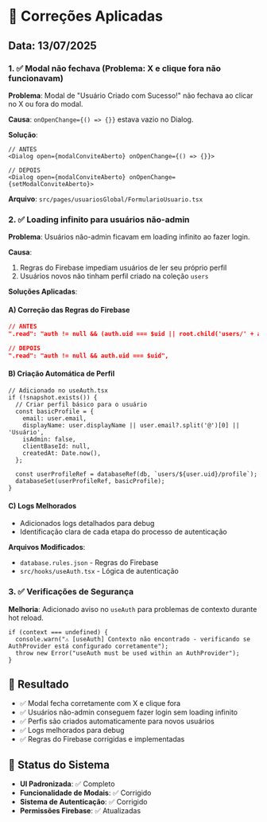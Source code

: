 # 🔧 Correções Aplicadas

## Data: 13/07/2025

### 1. ✅ Modal não fechava (Problema: X e clique fora não funcionavam)

**Problema**: Modal de "Usuário Criado com Sucesso!" não fechava ao clicar no X ou fora do modal.

**Causa**: `onOpenChange={() => {}}` estava vazio no Dialog.

**Solução**:
```tsx
// ANTES
<Dialog open={modalConviteAberto} onOpenChange={() => {}}>

// DEPOIS  
<Dialog open={modalConviteAberto} onOpenChange={setModalConviteAberto}>
```

**Arquivo**: `src/pages/usuariosGlobal/FormularioUsuario.tsx`

### 2. ✅ Loading infinito para usuários não-admin

**Problema**: Usuários não-admin ficavam em loading infinito ao fazer login.

**Causa**: 
1. Regras do Firebase impediam usuários de ler seu próprio perfil
2. Usuários novos não tinham perfil criado na coleção `users`

**Soluções Aplicadas**:

#### A) Correção das Regras do Firebase
```json
// ANTES
".read": "auth != null && (auth.uid === $uid || root.child('users/' + auth.uid + '/profile/isAdmin').val() === true)",

// DEPOIS
".read": "auth != null && auth.uid === $uid",
```

#### B) Criação Automática de Perfil
```tsx
// Adicionado no useAuth.tsx
if (!snapshot.exists()) {
  // Criar perfil básico para o usuário
  const basicProfile = {
    email: user.email,
    displayName: user.displayName || user.email?.split('@')[0] || 'Usuário',
    isAdmin: false,
    clientBaseId: null,
    createdAt: Date.now(),
  };
  
  const userProfileRef = databaseRef(db, `users/${user.uid}/profile`);
  databaseSet(userProfileRef, basicProfile);
}
```

#### C) Logs Melhorados
- Adicionados logs detalhados para debug
- Identificação clara de cada etapa do processo de autenticação

**Arquivos Modificados**:
- `database.rules.json` - Regras do Firebase
- `src/hooks/useAuth.tsx` - Lógica de autenticação

### 3. ✅ Verificações de Segurança

**Melhoria**: Adicionado aviso no `useAuth` para problemas de contexto durante hot reload.

```tsx
if (context === undefined) {
  console.warn("⚠️ [useAuth] Contexto não encontrado - verificando se AuthProvider está configurado corretamente");
  throw new Error("useAuth must be used within an AuthProvider");
}
```

## 🎯 Resultado

- ✅ Modal fecha corretamente com X e clique fora
- ✅ Usuários não-admin conseguem fazer login sem loading infinito  
- ✅ Perfis são criados automaticamente para novos usuários
- ✅ Logs melhorados para debug
- ✅ Regras do Firebase corrigidas e implementadas

## 🔄 Status do Sistema

- **UI Padronizada**: ✅ Completo
- **Funcionalidade de Modais**: ✅ Corrigido
- **Sistema de Autenticação**: ✅ Corrigido
- **Permissões Firebase**: ✅ Atualizadas
